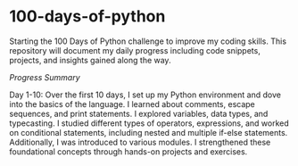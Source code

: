 # 100-days-of-python
Starting the 100 Days of Python challenge to improve my coding skills. This repository will document my daily progress including code snippets, projects, and insights gained along the way.

*Progress Summary*

Day 1-10: 
Over the first 10 days, I set up my Python environment and dove into the basics of the language. I learned about comments, escape sequences, and print statements. I explored variables, data types, and typecasting. I studied different types of operators, expressions, and worked on conditional statements, including nested and multiple if-else statements. Additionally, I was introduced to various modules. I strengthened these foundational concepts through hands-on projects and exercises.
